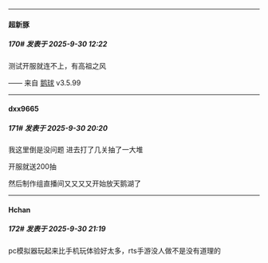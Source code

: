 ﻿
*****

####  超新豚  
##### 170#       发表于 2025-9-30 12:22

测试开服就连不上，有高祖之风

—— 来自 [鹅球](https://www.pgyer.com/GcUxKd4w) v3.5.99


*****

####  dxx9665  
##### 171#       发表于 2025-9-30 20:20

我这里倒是没问题 进去打了几关抽了一大堆

开服就送200抽

然后制作组直播间又又又又开始放天鹅湖了


*****

####  Hchan  
##### 172#       发表于 2025-9-30 21:19

pc模拟器玩起来比手机玩体验好太多，rts手游没人做不是没有道理的


